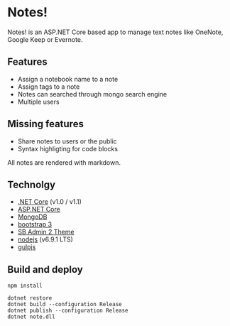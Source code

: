 # Notes!

Notes! is an ASP.NET Core based app to manage text notes like OneNote, Google Keep or Evernote.

## Features

* Assign a notebook name to a note
* Assign tags to a note
* Notes can searched through mongo search engine
* Multiple users

## Missing features

* Share notes to users or the public
* Syntax highligting for code blocks

All notes are rendered with markdown.

## Technolgy

* [.NET Core](https://www.microsoft.com/net/core) (v1.0 / v1.1)
* [ASP.NET Core](https://docs.microsoft.com/en-us/aspnet/core/)
* [MongoDB](https://www.mongodb.com/)
* [bootstrap 3](http://getbootstrap.com/)
* [SB Admin 2 Theme](https://github.com/BlackrockDigital/startbootstrap-sb-admin-2)
* [nodejs](https://nodejs.org/) (v6.9.1 LTS)
* [gulpjs](http://gulpjs.com/)

## Build and deploy

	npm install

	dotnet restore
	dotnet build --configuration Release
	dotnet publish --configuration Release
	dotnet note.dll